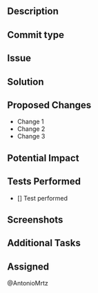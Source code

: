 ## Description

<!-- Describe the proposed changes in this pull request concisely and clearly. -->

## Commit type

<!-- 

!!CHECK ONE!!

feat: Indicates the addition of a new feature or functionality to the project.
fix: Used when fixing a bug or error in the code.
refactor: Refers to changes made to the code to improve its structure or readability, without changing its functionality.
docs: Used when making changes or improvements to the project's documentation.
chore: Used for minor changes in the code, such as dependency updates, project configuration tweaks, etc.
style: Used for changes related to code formatting, style, or coding conventions, without affecting functionality.
test: Indicates changes to unit tests or test configuration. 
-->

## Issue

<!-- Provide a description of the problem or need that this pull request addresses. -->

## Solution

<!-- Explain how the problem is resolved or the need is addressed in this pull request. -->

## Proposed Changes

<!-- List the specific changes made in this pull request. -->

- Change 1
- Change 2
- Change 3

## Potential Impact

<!-- Describe the impact these changes may have on the project. Include any risks or side effects to consider. -->

## Tests Performed

- [] Test performed
## Screenshots

<!-- If applicable, provide screenshots that help visualize the changes made. -->

## Additional Tasks

<!-- List any additional tasks that need to be performed after the pull request is merged, such as documentation updates, additional testing, etc. -->

## Assigned

<!-- Mention the team members assigned to review and merge this pull request. -->

@AntonioMrtz <!-- Default -->

